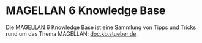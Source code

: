 # MAGELLAN 6 Knowledge Base

Die MAGELLAN 6 Knowledge Base ist eine Sammlung von Tipps und Tricks rund um das Thema MAGELLAN: [doc.kb.stueber.de](https://doc.kb.stueber.de).

